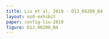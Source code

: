 ```yaml
---
title: Liu et al, 2019 - D13_08200_B4
layout: osd-exhibit
paper: config-liu-2019
figure: D13_08200_B4
---
```

